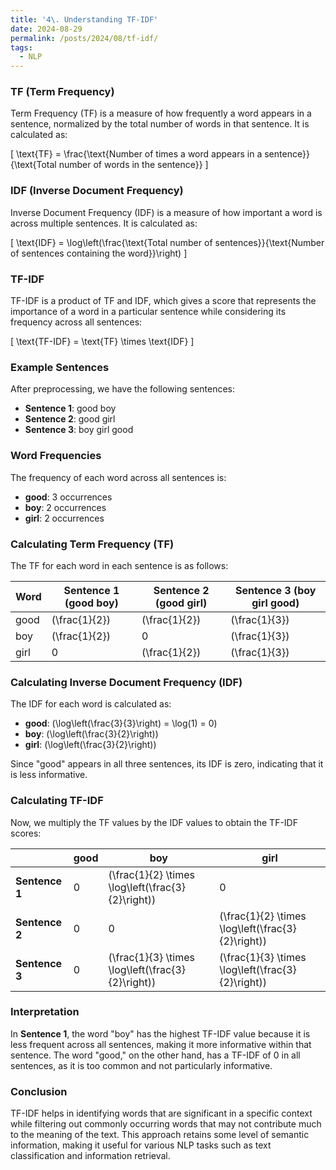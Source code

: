 ```yaml
---
title: '4\. Understanding TF-IDF'
date: 2024-08-29
permalink: /posts/2024/08/tf-idf/
tags:
  - NLP
---
```



### TF (Term Frequency)
Term Frequency (TF) is a measure of how frequently a word appears in a sentence, normalized by the total number of words in that sentence. It is calculated as:

\[
\text{TF} = \frac{\text{Number of times a word appears in a sentence}}{\text{Total number of words in the sentence}}
\]

### IDF (Inverse Document Frequency)
Inverse Document Frequency (IDF) is a measure of how important a word is across multiple sentences. It is calculated as:

\[
\text{IDF} = \log\left(\frac{\text{Total number of sentences}}{\text{Number of sentences containing the word}}\right)
\]

### TF-IDF
TF-IDF is a product of TF and IDF, which gives a score that represents the importance of a word in a particular sentence while considering its frequency across all sentences:

\[
\text{TF-IDF} = \text{TF} \times \text{IDF}
\]

### Example Sentences
After preprocessing, we have the following sentences:
- **Sentence 1**: good boy
- **Sentence 2**: good girl
- **Sentence 3**: boy girl good

### Word Frequencies
The frequency of each word across all sentences is:
- **good**: 3 occurrences
- **boy**: 2 occurrences
- **girl**: 2 occurrences

### Calculating Term Frequency (TF)
The TF for each word in each sentence is as follows:

| Word  | Sentence 1 (good boy) | Sentence 2 (good girl) | Sentence 3 (boy girl good) |
|-------|-----------------------|------------------------|----------------------------|
| good  | \(\frac{1}{2}\)        | \(\frac{1}{2}\)        | \(\frac{1}{3}\)            |
| boy   | \(\frac{1}{2}\)        | 0                      | \(\frac{1}{3}\)            |
| girl  | 0                      | \(\frac{1}{2}\)        | \(\frac{1}{3}\)            |

### Calculating Inverse Document Frequency (IDF)
The IDF for each word is calculated as:

- **good**: \(\log\left(\frac{3}{3}\right) = \log(1) = 0\)
- **boy**: \(\log\left(\frac{3}{2}\right)\)
- **girl**: \(\log\left(\frac{3}{2}\right)\)

Since "good" appears in all three sentences, its IDF is zero, indicating that it is less informative.

### Calculating TF-IDF
Now, we multiply the TF values by the IDF values to obtain the TF-IDF scores:

|          | good | boy | girl |
|----------|------|-----|------|
| **Sentence 1** | 0    | \(\frac{1}{2} \times \log\left(\frac{3}{2}\right)\) | 0    |
| **Sentence 2** | 0    | 0   | \(\frac{1}{2} \times \log\left(\frac{3}{2}\right)\) |
| **Sentence 3** | 0    | \(\frac{1}{3} \times \log\left(\frac{3}{2}\right)\) | \(\frac{1}{3} \times \log\left(\frac{3}{2}\right)\) |

### Interpretation
In **Sentence 1**, the word "boy" has the highest TF-IDF value because it is less frequent across all sentences, making it more informative within that sentence. The word "good," on the other hand, has a TF-IDF of 0 in all sentences, as it is too common and not particularly informative.

### Conclusion
TF-IDF helps in identifying words that are significant in a specific context while filtering out commonly occurring words that may not contribute much to the meaning of the text. This approach retains some level of semantic information, making it useful for various NLP tasks such as text classification and information retrieval.


